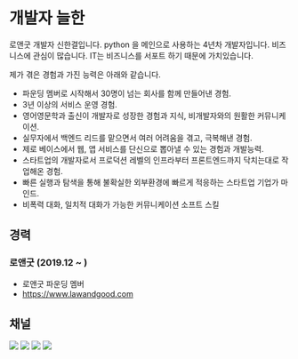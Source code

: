 # 개발자 늘한
로앤굿 개발자 신한결입니다. python 을 메인으로 사용하는 4년차 개발자입니다.
비즈니스에 관심이 많습니다. IT는 비즈니스를 서포트 하기 때문에 가치있습니다.

제가 겪은 경험과 가진 능력은 아래와 같습니다.

- 파운딩 멤버로 시작해서 30명이 넘는 회사를 함께 만들어낸 경험.
- 3년 이상의 서비스 운영 경험.
- 영어영문학과 출신이 개발자로 성장한 경험과 지식, 비개발자와의 원활한 커뮤니케이션.
- 실무자에서 백엔드 리드를 맡으면서 여러 어려움을 겪고, 극복해낸 경험.
- 제로 베이스에서 웹, 앱 서비스를 단신으로 뽑아낼 수 있는 경험과 개발능력.
- 스타트업의 개발자로서 프로덕션 레벨의 인프라부터 프론트엔드까지 닥치는대로 작업해온 경험.
- 빠른 실행과 탐색을 통해 불확실한 외부환경에 빠르게 적응하는 스타트업 기업가 마인드.
- 비폭력 대화, 일치적 대화가 가능한 커뮤니케이션 소프트 스킬

## 경력

### 로앤굿 (2019.12 ~ )
- 로앤굿 파운딩 멤버
- https://www.lawandgood.com


## 채널

[![](https://img.shields.io/static/v1?label=&message=YouTube&color=FF0000&logo=YouTube)](https://www.youtube.com/channel/UCdrsvg9_y6njpdQZsSP-Tbw)
[![](https://img.shields.io/static/v1?label=V&message=Blog&color=06D6A9)](https://velog.io/@neulhan)
[![](https://img.shields.io/static/v1?label=&message=Github&color=181717&logo=Github)](https://github.com/Neulhan/)
[![](https://img.shields.io/static/v1?label=&message=LinkedIn&color=0A66C2&logo=LinkedIn)](https://www.linkedin.com/in/%EC%8B%A0%ED%95%9C%EA%B2%B0/)
